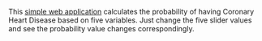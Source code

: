 
This [simple web application](https://wyquek71.shinyapps.io/shinyappassignment/) calculates the probability of having Coronary Heart Disease based on five variables.
Just change the five slider values and see the probability value changes correspondingly.
